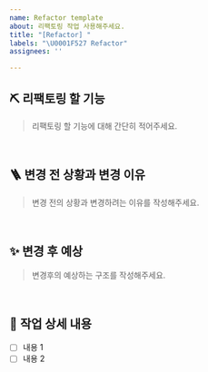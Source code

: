 ```yaml
---
name: Refactor template
about: 리팩토링 작업 사용해주세요.
title: "[Refactor] "
labels: "\U0001F527 Refactor"
assignees: ''

---
```


## ⛏️ 리팩토링 할 기능
> 리팩토링 할 기능에 대해 간단히 적어주세요.  

<br>

## 🪜 변경 전 상황과 변경 이유
> 변경 전의 상황과 변경하려는 이유를 작성해주세요.  

<br>

## ✨ 변경 후 예상
> 변경후의 예상하는 구조를 작성해주세요.  

<br>

## 📝 작업 상세 내용
<!-- 리팩토링에 필요한 체크리스트가 있다면 작성해주세요. -->
- [ ] 내용 1
- [ ] 내용 2

<br>
